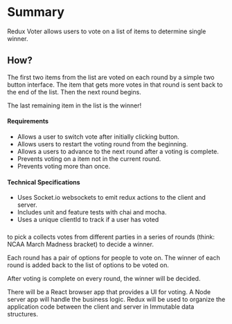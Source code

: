 # Summary
Redux Voter allows users to vote on a list of items to determine single winner.
## How?
The first two items from the list are voted on each round by a simple two button interface. The item that gets more votes in that round is sent back to the end of the list. Then the next round begins.

The last remaining item in the list is the winner!
#### Requirements
  - Allows a user to switch vote after initially clicking button.
  - Allows users to restart the voting round from the beginning.
  - Allows a users to advance to the next round after a voting is complete.
  - Prevents voting on a item not in the current round.
  - Prevents voting more than once.
#### Technical Specifications
  - Uses Socket.io websockets to emit redux actions to the client and server.
  - Includes unit and feature tests with chai and mocha.
  - Uses a unique clientId to track if a user has voted
###

to pick a collects votes from different parties in a series of rounds (think: NCAA March Madness bracket) to decide a winner.

Each round has a pair of options for people to vote on. The winner of each round is added back to the list of options to be voted on.

After voting is complete on every round, the winner will be decided.

There will be a React browser app that provides a UI for voting. A Node server app will handle the business logic. Redux will be used to organize the application code between the client and server in Immutable data structures.
